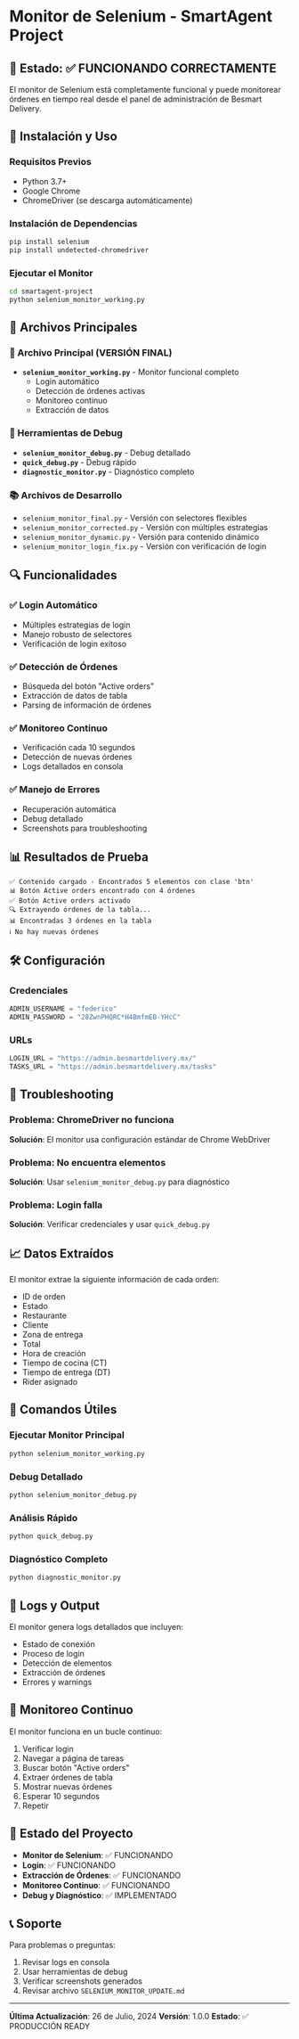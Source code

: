 # Monitor de Selenium - SmartAgent Project

## 🎯 Estado: ✅ FUNCIONANDO CORRECTAMENTE

El monitor de Selenium está completamente funcional y puede monitorear órdenes en tiempo real desde el panel de administración de Besmart Delivery.

## 🚀 Instalación y Uso

### Requisitos Previos
- Python 3.7+
- Google Chrome
- ChromeDriver (se descarga automáticamente)

### Instalación de Dependencias
```bash
pip install selenium
pip install undetected-chromedriver
```

### Ejecutar el Monitor
```bash
cd smartagent-project
python selenium_monitor_working.py
```

## 📁 Archivos Principales

### 🎯 Archivo Principal (VERSIÓN FINAL)
- **`selenium_monitor_working.py`** - Monitor funcional completo
  - Login automático
  - Detección de órdenes activas
  - Monitoreo continuo
  - Extracción de datos

### 🔧 Herramientas de Debug
- **`selenium_monitor_debug.py`** - Debug detallado
- **`quick_debug.py`** - Debug rápido
- **`diagnostic_monitor.py`** - Diagnóstico completo

### 📚 Archivos de Desarrollo
- `selenium_monitor_final.py` - Versión con selectores flexibles
- `selenium_monitor_corrected.py` - Versión con múltiples estrategias
- `selenium_monitor_dynamic.py` - Versión para contenido dinámico
- `selenium_monitor_login_fix.py` - Versión con verificación de login

## 🔍 Funcionalidades

### ✅ Login Automático
- Múltiples estrategias de login
- Manejo robusto de selectores
- Verificación de login exitoso

### ✅ Detección de Órdenes
- Búsqueda del botón "Active orders"
- Extracción de datos de tabla
- Parsing de información de órdenes

### ✅ Monitoreo Continuo
- Verificación cada 10 segundos
- Detección de nuevas órdenes
- Logs detallados en consola

### ✅ Manejo de Errores
- Recuperación automática
- Debug detallado
- Screenshots para troubleshooting

## 📊 Resultados de Prueba

```
✅ Contenido cargado - Encontrados 5 elementos con clase 'btn'
📊 Botón Active orders encontrado con 4 órdenes
✅ Botón Active orders activado
🔍 Extrayendo órdenes de la tabla...
📊 Encontradas 3 órdenes en la tabla
ℹ️ No hay nuevas órdenes
```

## 🛠️ Configuración

### Credenciales
```python
ADMIN_USERNAME = "federico"
ADMIN_PASSWORD = "28ZwnPHQRC*H4BmfmEB-YHcC"
```

### URLs
```python
LOGIN_URL = "https://admin.besmartdelivery.mx/"
TASKS_URL = "https://admin.besmartdelivery.mx/tasks"
```

## 🔧 Troubleshooting

### Problema: ChromeDriver no funciona
**Solución**: El monitor usa configuración estándar de Chrome WebDriver

### Problema: No encuentra elementos
**Solución**: Usar `selenium_monitor_debug.py` para diagnóstico

### Problema: Login falla
**Solución**: Verificar credenciales y usar `quick_debug.py`

## 📈 Datos Extraídos

El monitor extrae la siguiente información de cada orden:
- ID de orden
- Estado
- Restaurante
- Cliente
- Zona de entrega
- Total
- Hora de creación
- Tiempo de cocina (CT)
- Tiempo de entrega (DT)
- Rider asignado

## 🎯 Comandos Útiles

### Ejecutar Monitor Principal
```bash
python selenium_monitor_working.py
```

### Debug Detallado
```bash
python selenium_monitor_debug.py
```

### Análisis Rápido
```bash
python quick_debug.py
```

### Diagnóstico Completo
```bash
python diagnostic_monitor.py
```

## 📝 Logs y Output

El monitor genera logs detallados que incluyen:
- Estado de conexión
- Proceso de login
- Detección de elementos
- Extracción de órdenes
- Errores y warnings

## 🔄 Monitoreo Continuo

El monitor funciona en un bucle continuo:
1. Verificar login
2. Navegar a página de tareas
3. Buscar botón "Active orders"
4. Extraer órdenes de tabla
5. Mostrar nuevas órdenes
6. Esperar 10 segundos
7. Repetir

## 🎉 Estado del Proyecto

- **Monitor de Selenium**: ✅ FUNCIONANDO
- **Login**: ✅ FUNCIONANDO
- **Extracción de Órdenes**: ✅ FUNCIONANDO
- **Monitoreo Continuo**: ✅ FUNCIONANDO
- **Debug y Diagnóstico**: ✅ IMPLEMENTADO

## 📞 Soporte

Para problemas o preguntas:
1. Revisar logs en consola
2. Usar herramientas de debug
3. Verificar screenshots generados
4. Revisar archivo `SELENIUM_MONITOR_UPDATE.md`

---

**Última Actualización**: 26 de Julio, 2024
**Versión**: 1.0.0
**Estado**: ✅ PRODUCCIÓN READY 